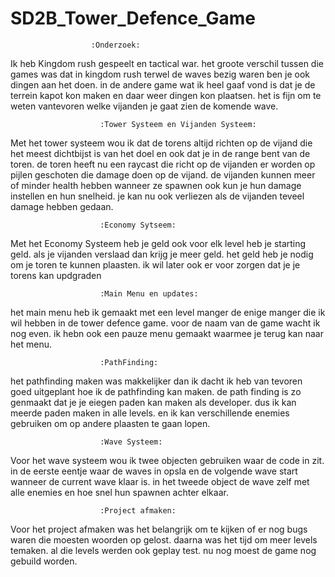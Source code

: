 # SD2B_Tower_Defence_Game

                      :Onderzoek:

Ik heb Kingdom rush gespeelt en tactical war. het groote verschil tussen die games was dat in kingdom rush terwel de waves bezig waren ben je ook dingen aan het doen. in de andere game wat ik heel gaaf vond is dat je de terrein kapot kon maken en daar weer dingen kon plaatsen. het is fijn om te weten vantevoren welke vijanden je gaat zien de komende wave.

                        :Tower Systeem en Vijanden Systeem:

Met het tower systeem wou ik dat de torens altijd richten op de vijand die het meest dichtbijst is van het doel en ook dat je in de range bent van de toren. de toren heeft nu een raycast die richt op de vijanden er worden op pijlen geschoten die damage doen op de vijand. de vijanden kunnen meer of minder health hebben wanneer ze spawnen ook kun je hun damage instellen en hun snelheid. je kan nu ook verliezen als de vijanden teveel damage hebben gedaan.

                        :Economy Sytseem:

Met het Economy Systeem heb je geld ook voor elk level heb je starting geld. als je vijanden verslaad dan krijg je meer geld. het geld heb je nodig om je toren te kunnen plaasten. ik wil later ook er voor zorgen dat je je torens kan updgraden

                        :Main Menu en updates:

het main menu heb ik gemaakt met een level manger de enige manger die ik wil hebben in de tower defence game. voor de naam van de game wacht ik nog even. ik hebn ook een pauze menu gemaakt waarmee je terug kan naar het menu.

                        :PathFinding:

het pathfinding maken was makkelijker dan ik dacht ik heb van tevoren goed uitgeplant hoe ik de pathfinding kan maken. de path finding is zo genmaakt dat je je eiegen paden kan maken als developer. dus ik kan meerde paden maken in alle levels. en ik kan verschillende enemies gebruiken om op andere plaasten te gaan lopen.

                        :Wave Systeem:

Voor het wave systeem wou ik twee objecten gebruiken waar de code in zit. in de eerste eentje waar de waves in opsla en de volgende wave start wanneer de current wave klaar is. in het tweede object de wave zelf met alle enemies en hoe snel hun spawnen achter elkaar.

                        :Project afmaken:

Voor het project afmaken was het belangrijk om te kijken of er nog bugs waren die moesten woorden op gelost. daarna was het tijd om meer levels temaken. al die levels werden ook geplay test.
nu nog moest de game nog gebuild worden.

